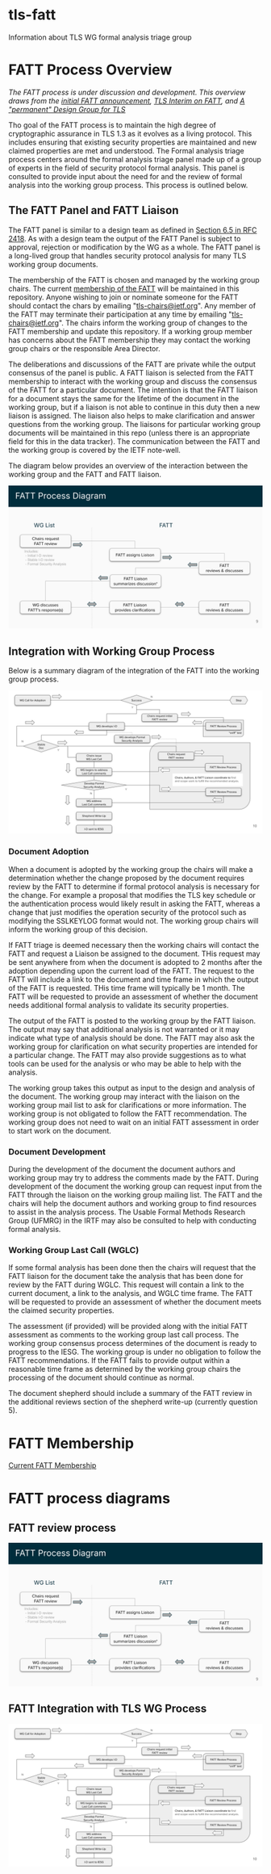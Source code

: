 # tls-fatt
Information about TLS WG formal analysis triage group

# FATT Process Overview

_The FATT process is under discussion and development. This overview draws from the [initial FATT announcement](https://mailarchive.ietf.org/arch/msg/tls/FhhICSR3qlLHjFcf1cA7Iry11CA/), [TLS Interim on FATT](https://datatracker.ietf.org/meeting/interim-2024-tls-02/session/tls), and [A "permanent" Design Group for TLS](https://richsalz.github.io/draft-rsalz-tls-analysis/draft-rsalz-tls-analysis.html)_

Tho goal of the FATT process is to maintain the high degree of
cryptographic assurance in TLS 1.3 as it evolves as a living protocol. This includes ensuring that existing security properties are maintained and new claimed properties are met and understood. The Formal analysis triage process centers around the formal analysis triage panel made up of a group of experts in the field of security protocol formal analysis. This panel is consulted to provide input about the need for and the review of formal analysis into the working group process. This process is outlined below.

## The FATT Panel and FATT Liaison

The FATT panel is similar to a design team as defined in [Section 6.5 in RFC 2418](https://www.rfc-editor.org/rfc/rfc2418#section-6.5). As with a design team the output of the FATT Panel is subject to approval, rejection or modification by the WG as a whole. The FATT panel is a long-lived group that handles security protocol analysis for many TLS working group documents. 

The membership of the FATT is chosen and managed by the working group chairs. The current [membership of the FATT](fatt-membership.md) will be maintained in this repository. Anyone wishing to join or nominate someone for the FATT should contact the chars by emailing "tls-chairs@ietf.org". Any member of the FATT may terminate their participation at any time by emailing "tls-chairs@ietf.org". The chairs inform the working group of changes to the FATT membership and update this repository. If a working group member has concerns about the FATT membership they may contact the working group chairs or the responsible Area Director. 

The deliberations and discussions of the FATT are private while the output consensus of the panel is public. A FATT liaison is selected from the FATT membership to interact with the working group and discuss the consensus of the FATT for a particular document. The intention is that the FATT liaison for a document stays the same for the lifetime of the document in the working group, but if a liaison is not able to continue in this duty then a new liaison is assigned. The liaison 
also helps to make clarification and answer questions from the working group. The liaisons for particular working group documents will be maintained in this repo (unless there is an appropriate field for this in the data tracker). The communication between the FATT and the working group is covered by the IETF note-well.

The diagram below provides an overview of the interaction between the working group and the FATT and FATT liaison.

![alt text](fatt-review-process.svg)

## Integration with Working Group Process

Below is a summary diagram of the integration of the FATT into the working group process. 

![alt text](fatt-tlswg-integration.svg)

### Document Adoption

When a document is adopted by the working group the chairs will make a determination whether the change proposed by the document requires review by the FATT to determine if formal protocol analysis is necessary for the change. For example a proposal that modifies the TLS key schedule or the authentication process would likely result in asking the FATT, whereas a change that just modifies the operation security of the protocol such as modifying the SSLKEYLOG format would not. The working group chairs will inform the working group of this decision.

If FATT triage is deemed necessary then the working chairs will contact the FATT and request a Liaison be assigned to the document. THis request may be sent anywhere from when the document is adopted to 2 months after the adoption depending upon the current load of the FATT. The request to the FATT will include a link to the document and time frame in which the output of the FATT is requested. THis time frame will typically be 1 month. The FATT will be requested to provide an assessment of whether the document needs additional formal analysis to validate its security properties.

The output of the FATT is posted to the working group by the FATT liaison. The output may say that additional analysis is not warranted or it may indicate what type of analysis should be done. The FATT may also ask the working group for clarification on what security properties are intended for a particular change. The FATT may also provide suggestions as to what tools can be used for the analysis or who may be able to help with the analysis.

The working group takes this output as input to the design and analysis of the document. The working group may interact with the liaison on the working group mail list to ask for clarifications or more information. The working group is not obligated to follow the FATT recommendation. The working group does not need to wait on an initial FATT assessment in order to start work on the document.

### Document Development

During the development of the document the document authors and working group may try to address the comments made by the FATT. During development of the document the working group can request input from the FATT through the liaison on the working group mailing list. The FATT and the chairs will help the document authors and working group to find resources to assist in the analysis process. The Usable Formal Methods Research Group (UFMRG) in the IRTF may also be consulted to help with conducting formal analysis.

### Working Group Last Call (WGLC)

If some formal analysis has been done then the chairs will request that the FATT liaison for the document take the analysis that has been done for review by the FATT during WGLC. This request will contain a link to the current document, a link to the analysis, and WGLC time frame. The FATT will be requested to provide an assessment of whether the document meets the claimed security properties.

The assessment (if provided) will be provided along with the initial FATT assessment as comments to the working group last call process. The working group consensus process determines of the document is ready to progress to the IESG.  The working group is under no obligation to follow the FATT recommendations.  If the FATT fails to provide output within a reasonable time frame as determined by the working group chairs the processing of the document should continue as normal.

The document shepherd should include a summary of the FATT review in the additional reviews section of the shepherd write-up (currently question 5).

# FATT Membership

[Current FATT Membership](fatt-membership.md)

# FATT process diagrams

## FATT review process

![FATT Review Process Image](fatt-review-process.svg "FATT Review Process")

## FATT Integration with TLS WG Process

![FATT Integration with TLS WG Process Image](fatt-tlswg-integration.svg "FATT Integration with TLS WG Process")


